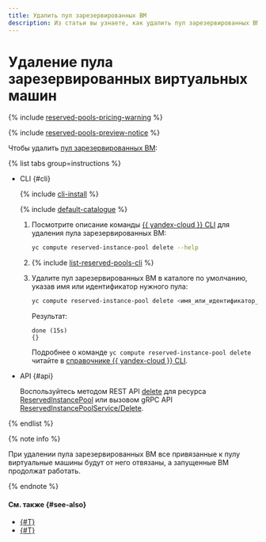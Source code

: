 ```yaml
---
title: Удалить пул зарезервированных ВМ
description: Из статьи вы узнаете, как удалить пул зарезервированных ВМ {{ compute-full-name }}.
---
```


# Удаление пула зарезервированных виртуальных машин

{% include [reserved-pools-pricing-warning](../../../_includes/compute/reserved-pools-pricing-warning.md) %}

{% include [reserved-pools-preview-notice](../../../_includes/compute/reserved-pools-preview-notice.md) %}

Чтобы удалить [пул зарезервированных ВМ](../../concepts/reserved-pools.md):

{% list tabs group=instructions %}

- CLI {#cli}

  {% include [cli-install](../../../_includes/cli-install.md) %}

  {% include [default-catalogue](../../../_includes/default-catalogue.md) %}

  1. Посмотрите описание команды [{{ yandex-cloud }} CLI](../../../cli/index.yaml) для удаления пула зарезервированных ВМ:

      ```bash
      yc compute reserved-instance-pool delete --help
      ```
  1. {% include [list-reserved-pools-cli](../../../_includes/compute/list-reserved-pools-cli.md) %}
  1. Удалите пул зарезервированных ВМ в каталоге по умолчанию, указав имя или идентификатор нужного пула:

      ```bash
      yc compute reserved-instance-pool delete <имя_или_идентификатор_пула>
      ```

      Результат:

      ```text
      done (15s)
      {}
      ```

      Подробнее о команде `yc compute reserved-instance-pool delete` читайте в [справочнике {{ yandex-cloud }} CLI](../../../cli/cli-ref/compute/cli-ref/reserved-instance-pool/delete.md).

- API {#api}

  Воспользуйтесь методом REST API [delete](../../api-ref/ReservedInstancePool/delete.md) для ресурса [ReservedInstancePool](../../api-ref/ReservedInstancePool/index.md) или вызовом gRPC API [ReservedInstancePoolService/Delete](../../api-ref/grpc/ReservedInstancePool/delete.md).

{% endlist %}

{% note info %}

При удалении пула зарезервированных ВМ все привязанные к пулу виртуальные машины будут от него отвязаны, а запущенные ВМ продолжат работать.

{% endnote %}

#### См. также {#see-also}

* [{#T}](./manage-pool-vms.md)
* [{#T}](../../concepts/reserved-pools.md)